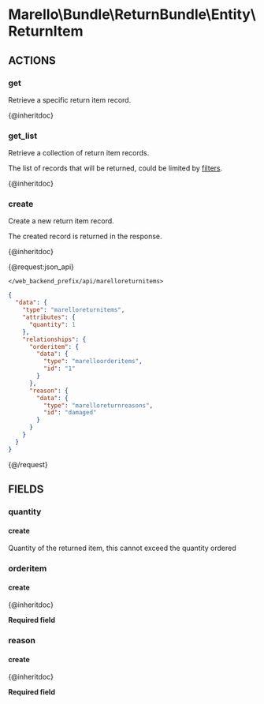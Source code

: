 # Marello\Bundle\ReturnBundle\Entity\ReturnItem

## ACTIONS

### get

Retrieve a specific return item record.

{@inheritdoc}

### get_list

Retrieve a collection of return item records.

The list of records that will be returned, could be limited by <a href="https://doc.oroinc.com/api/filters">filters</a>.

{@inheritdoc}

### create

Create a new return item record.

The created record is returned in the response.

{@inheritdoc}

{@request:json_api}

`</web_backend_prefix/api/marelloreturnitems>`

```JSON
{
  "data": {
    "type": "marelloreturnitems",
    "attributes": {
      "quantity": 1
    },
    "relationships": {
      "orderitem": {
        "data": {
          "type": "marelloorderitems",
          "id": "1"
        }
      },
      "reason": {
        "data": {
          "type": "marelloreturnreasons",
          "id": "damaged"
        }
      }
    }
  }
}
```
{@/request}

## FIELDS

### quantity

#### create
Quantity of the returned item, this cannot exceed the quantity ordered

### orderitem

#### create

{@inheritdoc}

**Required field**

### reason

#### create

{@inheritdoc}

**Required field**
